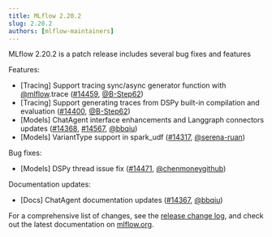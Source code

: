 ```yaml
---
title: MLflow 2.20.2
slug: 2.20.2
authors: [mlflow-maintainers]
---
```


MLflow 2.20.2 is a patch release includes several bug fixes and features

Features:

- [Tracing] Support tracing sync/async generator function with [@mlflow](https://github.com/mlflow).trace ([#14459](https://github.com/mlflow/mlflow/pull/14459), [@B-Step62](https://github.com/B-Step62))
- [Tracing] Support generating traces from DSPy built-in compilation and evaluation ([#14400](https://github.com/mlflow/mlflow/pull/14400), [@B-Step62](https://github.com/B-Step62))
- [Models] ChatAgent interface enhancements and Langgraph connectors updates ([#14368](https://github.com/mlflow/mlflow/pull/14368), [#14567](https://github.com/mlflow/mlflow/pull/14567), [@bbqiu](https://github.com/bbqiu))
- [Models] VariantType support in spark_udf ([#14317](https://github.com/mlflow/mlflow/pull/14317), [@serena-ruan](https://github.com/serena-ruan))

Bug fixes:

- [Models] DSPy thread issue fix ([#14471](https://github.com/mlflow/mlflow/pull/14471), [@chenmoneygithub](https://github.com/chenmoneygithub))

Documentation updates:

- [Docs] ChatAgent documentation updates ([#14367](https://github.com/mlflow/mlflow/pull/14367), [@bbqiu](https://github.com/bbqiu))

For a comprehensive list of changes, see the [release change log](https://github.com/mlflow/mlflow/releases/tag/v2.20.2), and check out the latest documentation on [mlflow.org](http://mlflow.org/).

